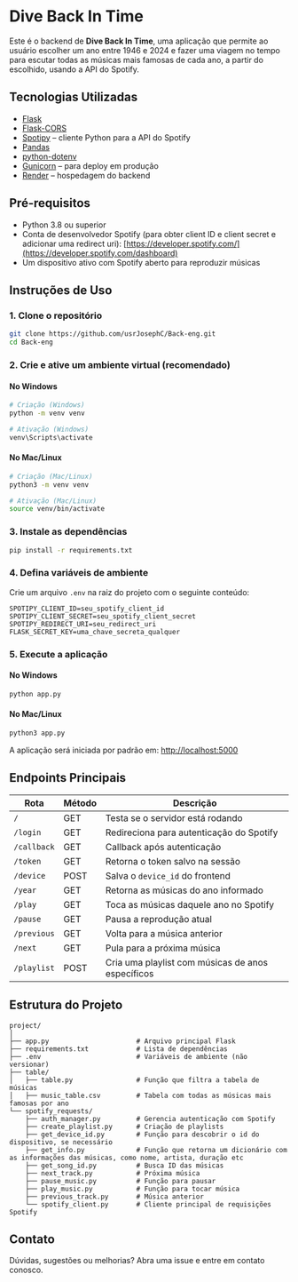 # Dive Back In Time

Este é o backend de **Dive Back In Time**, uma aplicação que permite ao usuário escolher um ano entre 1946 e 2024 e fazer uma viagem no tempo para escutar todas as músicas mais famosas de cada ano, a partir do escolhido, usando a API do Spotify.



## Tecnologias Utilizadas

- [Flask](https://flask.palletsprojects.com/)
- [Flask-CORS](https://flask-cors.readthedocs.io/)
- [Spotipy](https://spotipy.readthedocs.io/) – cliente Python para a API do Spotify
- [Pandas](https://pandas.pydata.org/)
- [python-dotenv](https://github.com/theskumar/python-dotenv)
- [Gunicorn](https://gunicorn.org/) – para deploy em produção
- [Render](https://render.com) – hospedagem do backend



## Pré-requisitos

- Python 3.8 ou superior
- Conta de desenvolvedor Spotify (para obter client ID e client secret e adicionar uma redirect uri): [https://developer.spotify.com/](https://developer.spotify.com/dashboard)
- Um dispositivo ativo com Spotify aberto para reproduzir músicas
  

## Instruções de Uso

### 1. Clone o repositório

```bash
git clone https://github.com/usrJosephC/Back-eng.git
cd Back-eng
```

### 2. Crie e ative um ambiente virtual (recomendado)

#### No Windows
```bash
# Criação (Windows)
python -m venv venv

# Ativação (Windows)
venv\Scripts\activate
```

#### No Mac/Linux
```bash
# Criação (Mac/Linux)
python3 -m venv venv

# Ativação (Mac/Linux)
source venv/bin/activate
```

### 3. Instale as dependências

```bash
pip install -r requirements.txt
```

### 4. Defina variáveis de ambiente

Crie um arquivo `.env` na raiz do projeto com o seguinte conteúdo:

```env
SPOTIPY_CLIENT_ID=seu_spotify_client_id
SPOTIPY_CLIENT_SECRET=seu_spotify_client_secret
SPOTIPY_REDIRECT_URI=seu_redirect_uri
FLASK_SECRET_KEY=uma_chave_secreta_qualquer
```

### 5. Execute a aplicação

#### No Windows
```bash
python app.py
```

#### No Mac/Linux
```bash
python3 app.py
```

A aplicação será iniciada por padrão em: [http://localhost:5000](http://localhost:5000)



## Endpoints Principais

| Rota             | Método | Descrição                                 |
|------------------|--------|-------------------------------------------|
| `/`              | GET    | Testa se o servidor está rodando          |
| `/login`         | GET    | Redireciona para autenticação do Spotify  |
| `/callback`      | GET    | Callback após autenticação                |
| `/token`         | GET    | Retorna o token salvo na sessão           |
| `/device`        | POST   | Salva o `device_id` do frontend           |
| `/year`          | GET    | Retorna as músicas do ano informado       |
| `/play`          | GET    | Toca as músicas daquele ano no Spotify    |
| `/pause`         | GET    | Pausa a reprodução atual                  |
| `/previous`      | GET    | Volta para a música anterior              |
| `/next`          | GET    | Pula para a próxima música                |
| `/playlist`      | POST   | Cria uma playlist com músicas de anos específicos |



## Estrutura do Projeto

```
project/
│
├── app.py                      # Arquivo principal Flask
├── requirements.txt            # Lista de dependências
├── .env                        # Variáveis de ambiente (não versionar)
├── table/
│   ├── table.py                # Função que filtra a tabela de músicas
│   ├── music_table.csv         # Tabela com todas as músicas mais famosas por ano
└── spotify_requests/
    ├── auth_manager.py         # Gerencia autenticação com Spotify
    ├── create_playlist.py      # Criação de playlists
    ├── get_device_id.py        # Função para descobrir o id do dispositivo, se necessário
    ├── get_info.py             # Função que retorna um dicionário com as informações das músicas, como nome, artista, duração etc
    ├── get_song_id.py          # Busca ID das músicas
    ├── next_track.py           # Próxima música
    ├── pause_music.py          # Função para pausar
    ├── play_music.py           # Função para tocar música
    ├── previous_track.py       # Música anterior
    └── spotify_client.py       # Cliente principal de requisições Spotify
```



## Contato

Dúvidas, sugestões ou melhorias? Abra uma issue e entre em contato conosco.
